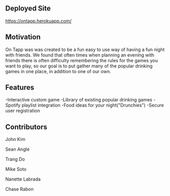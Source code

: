 ## Deployed Site
https://ontapp.herokuapp.com/

## Motivation
On Tapp was was created to be a fun easy to use way of having a fun night with friends. We found that often times when planning an evening with friends there is often difficulty remembering the rules for the games you want to play, so our goal is to put gather many of the popular drinking games in one place, in addition to one of our own.

## Features
-Interactive custom game
-Library of existing popular drinking games
-Spotify playlist integration
-Food ideas for your night("Drunchies")
-Secure user registration


## Contributors
John Kim

Sean Angle

Trang Do

Mike Soto

Nanette Labrada

Chase Rabon
